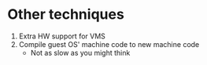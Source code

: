 # Other techniques
1. Extra HW support for VMS
2. Compile guest OS' machine code to new machine code
    - Not as slow as you might think
